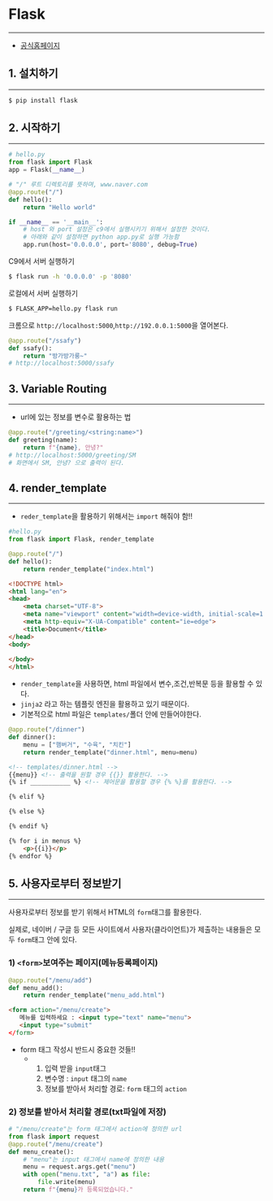 # Flask

___

* [공식홈페이지](http://flask.pocoo.org/)

## 1. 설치하기

___

```python
$ pip install flask
```

## 2. 시작하기

___

```python
# hello.py
from flask import Flask
app = Flask(__name__)

# "/" 루트 디렉토리를 뜻하며, www.naver.com
@app.route("/")
def hello():
    return "Hello world"

if __name__ == '__main__':
    # host 와 port 설정은 c9에서 실행시키기 위해서 설정한 것이다.
    # 아래와 같이 설정하면 python app.py로 실행 가능함
    app.run(host='0.0.0.0', port='8080', debug=True)
```

C9에서 서버 실행하기

```bash
$ flask run -h '0.0.0.0' -p '8080'
```



로컬에서 서버 실행하기

```bash
$ FLASK_APP=hello.py flask run
```

크롬으로 `http://localhost:5000`,`http://192.0.0.1:5000`을 열어본다.

```python
@app.route("/ssafy")
def ssafy():
    return "방가방가룽~"
# http://localhost:5000/ssafy
```



## 3. Variable Routing

___

* url에 있는 정보를 변수로 활용하는 법

```python
@app.route("/greeting/<string:name>")
def greeting(name):
    return f"{name}, 안녕?"
# http://localhost:5000/greeting/SM
# 화면에서 SM, 안녕? 으로 출력이 된다.
```

## 4. render_template

___

* `reder_template`을 활용하기 위해서는 `import` 해줘야 함!!

```python
#hello.py
from flask import Flask, render_template

@app.route("/")
def hello():
    return render_template("index.html")
```

```html
<!DOCTYPE html>
<html lang="en">
<head>
    <meta charset="UTF-8">
    <meta name="viewport" content="width=device-width, initial-scale=1.0">
    <meta http-equiv="X-UA-Compatible" content="ie=edge">
    <title>Document</title>
</head>
<body>
    
</body>
</html>
```

* `render_template`을 사용하면, html 파일에서 변수,조건,반복문 등을 활용할 수 있다.
* `jinja2` 라고 하는 템플릿 엔진을 활용하고 있기 때문이다.
* 기본적으로 html 파일은 `templates/`폴더 안에 만들어야한다.

```python
@app.route("/dinner")
def dinner():
    menu = ["햄버거", "수육", "치킨"]
    return render_template("dinner.html", menu=menu)
```

```html
<!-- templates/dinner.html -->
{{menu}} <!-- 출력을 원할 경우 {{}} 활용한다. -->
{% if ___________ %} <!-- 제어문을 활용할 경우 {% %}를 활용한다. -->

{% elif %}

{% else %}

{% endif %}

{% for i in menus %}
	<p>{{i}}</p>
{% endfor %}
```

## 5. 사용자로부터 정보받기

---

사용자로부터 정보를 받기 위해서 HTML의 `form`태그를 활용한다.

실제로, 네이버 / 구글 등 모든 사이트에서 사용자(클라이언트)가 제출하는 내용들은 모두 `form`태그 안에 있다.

### 1) `<form>`보여주는 페이지(메뉴등록페이지)

```python
@app.route("/menu/add")
def menu_add():
    return render_template("menu_add.html")
```

```html
<form action="/menu/create">
   메뉴를 입력하세요 : <input type="text" name="menu"> 
   <input type="submit"
</form>
```

* form 태그 작성시 반드시 중요한 것들!!
  * 1. 입력 받을 `input`태그
    2. 변수명 : `input` 태그의 `name`
    3. 정보를 받아서 처리할 경로: `form` 태그의 `action`

### 2) 정보를 받아서 처리할 경로(txt파일에 저장)

```python
# "/menu/create"는 form 태그에서 action에 정의한 url
from flask import request
@app.route("/menu/create")
def menu_create():
    # "menu"는 input 태그에서 name에 정의한 내용
    menu = request.args.get("menu")
    with open("menu.txt", "a") as file:
        file.write(menu)
    return f"{menu}가 등록되었습니다."   
```

